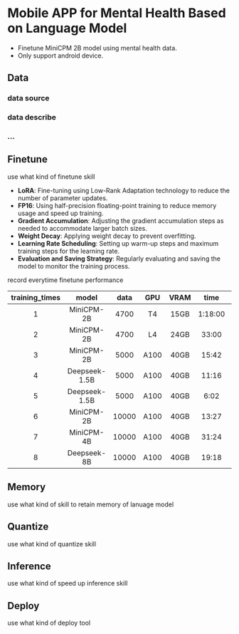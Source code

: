 # Mobile APP for Mental Health Based on Language Model
- Finetune MiniCPM 2B model using mental health data.
- Only support android device.
## Data
### data source
### data describe
### ...

## Finetune
use what kind of finetune skill

- **LoRA**: Fine-tuning using Low-Rank Adaptation technology to reduce the number of parameter updates.
- **FP16**: Using half-precision floating-point training to reduce memory usage and speed up training.
- **Gradient Accumulation**: Adjusting the gradient accumulation steps as needed to accommodate larger batch sizes.
- **Weight Decay**: Applying weight decay to prevent overfitting.
- **Learning Rate Scheduling**: Setting up warm-up steps and maximum training steps for the learning rate.
- **Evaluation and Saving Strategy**: Regularly evaluating and saving the model to monitor the training process.

record everytime finetune performance

|training_times|model|data|GPU|VRAM|time|loss|
|:-:|:-:|:-:|:-:|:-:|:-:|:-:|
|1|MiniCPM-2B|4700|T4|15GB|1:18:00|9.05|
|2|MiniCPM-2B|4700|L4|24GB|33:00|8.65|
|3|MiniCPM-2B|5000|A100|40GB|15:42|2.26|
|4|Deepseek-1.5B|5000|A100|40GB|11:16|2.00|
|5|Deepseek-1.5B|5000|A100|40GB|6:02|2.26|
|6|MiniCPM-2B|10000|A100|40GB|13:27|2.14|
|7|MiniCPM-4B|10000|A100|40GB|31:24|2.12|
|8|Deepseek-8B|10000|A100|40GB|19:18|1.78|

## Memory
use what kind of skill to retain memory of lanuage model

## Quantize
use what kind of quantize skill

## Inference
use what kind of speed up inference skill

## Deploy
use what kind of deploy tool
